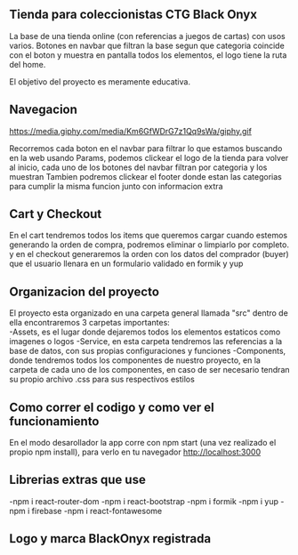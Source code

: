 ## Tienda para coleccionistas CTG Black Onyx

La base de una tienda online (con referencias a juegos de cartas) con usos varios. Botones en navbar que filtran la base segun que categoria coincide con el boton 
y muestra en pantalla todos los elementos, el logo tiene la ruta del home. 

El objetivo del proyecto es meramente educativa.

## Navegacion

https://media.giphy.com/media/Km6GfWDrG7z1Qq9sWa/giphy.gif

Recorremos cada boton en el navbar para filtrar lo que estamos buscando en la web usando Params, podemos clickear el logo de la tienda para volver al inicio, cada uno de los botones del navbar filtran por categoria y los muestran
Tambien podremos clickear el footer donde estan las categorias para cumplir la misma funcion junto con informacion extra

## Cart y Checkout

En el cart tendremos todos los items que queremos cargar cuando estemos generando la orden de compra, podremos eliminar o limpiarlo por completo. y en el checkout generaremos la orden con los datos del comprador (buyer) que el usuario llenara en un formulario
validado en formik y yup

## Organizacion del proyecto

El proyecto esta organizado en una carpeta general llamada "src" dentro de ella encontraremos 3 carpetas importantes:  
-Assets, es el lugar donde dejaremos todos los elementos estaticos como imagenes o logos 
-Service, en esta carpeta tendremos las referencias a la base de datos, con sus propias configuraciones y funciones
-Components, donde tendremos todos los componentes de nuestro proyecto, en la carpeta de cada uno de los componentes, en caso de ser necesario tendran su propio archivo .css para sus respectivos estilos


## Como correr el codigo y como ver el funcionamiento 

En el modo desarollador la app corre con npm start (una vez realizado el propio npm install), para verlo en tu navegador [http://localhost:3000](http://localhost:3000) 

## Librerias extras que use 

-npm i react-router-dom 
-npm i react-bootstrap
-npm i formik
-npm i yup 
-npm i firebase
-npm i react-fontawesome

## Logo y marca BlackOnyx registrada
